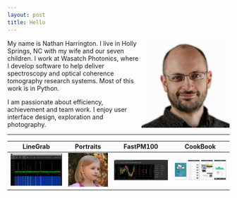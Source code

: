 ```yaml
---
layout: post
title: Hello
---
```


<img style="width: 200px; float: right;" src="/assets/images/NathanHarrington_Image.jpg">

My name is Nathan Harrington. I live in Holly Springs, NC with my wife
and our seven children. I work at Wasatch Photonics, where I develop
software to help deliver spectroscopy and optical coherence tomography
research systems. Most of this work is in Python.


I am passionate about efficiency, achievement and team work. I enjoy
user interface design, exploration and photography.

----

LineGrab | Portraits | FastPM100 | CookBook |
:--------------------:|:----------------:|:--:|:--:|
[![LineGrab](/assets/images/linegrab_thumb.gif)](http://github.com/WasatchPhotonics/LineGrab)  |  [![Portraits](/assets/images/Elise_Harrington_Portrait_01_thumb.jpg )](https://picasaweb.google.com/100412424991063551562) | [![FastPM100](/assets/images/fastpm100_thumb.gif)](https://github.com/WasatchPhotonics/FastPM100) |[![CookBook](/assets/images/cookbook_thumb.png)](https://github.com/WasatchPhotonics/CookBook) 
